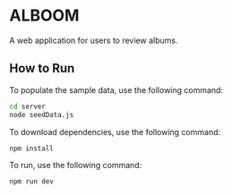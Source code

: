 # ALBOOM

A web application for users to review albums.

## How to Run

To populate the sample data, use the following command:
```bash
cd server
node seedData.js
```

To download dependencies, use the following command:
```bash
npm install
```

To run, use the following command:
```bash
npm run dev
```